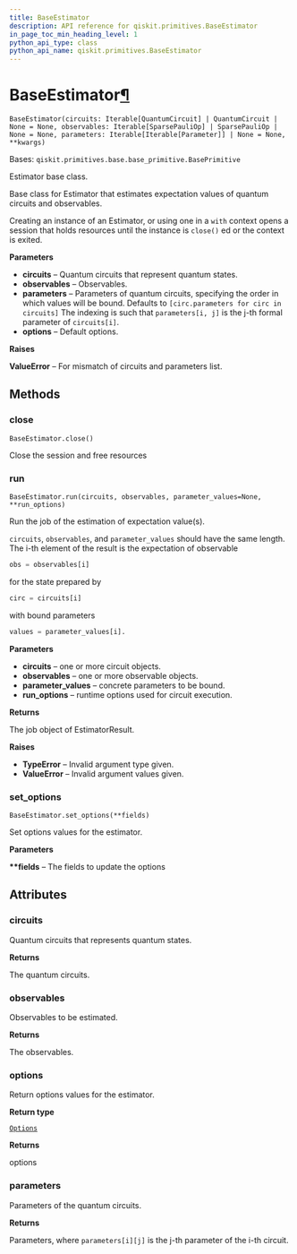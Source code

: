 ```yaml
---
title: BaseEstimator
description: API reference for qiskit.primitives.BaseEstimator
in_page_toc_min_heading_level: 1
python_api_type: class
python_api_name: qiskit.primitives.BaseEstimator
---
```


# BaseEstimator[¶](#baseestimator "Permalink to this headline")

<span id="qiskit.primitives.BaseEstimator" />

`BaseEstimator(circuits: Iterable[QuantumCircuit] | QuantumCircuit | None = None, observables: Iterable[SparsePauliOp] | SparsePauliOp | None = None, parameters: Iterable[Iterable[Parameter]] | None = None, **kwargs)`

Bases: `qiskit.primitives.base.base_primitive.BasePrimitive`

Estimator base class.

Base class for Estimator that estimates expectation values of quantum circuits and observables.

Creating an instance of an Estimator, or using one in a `with` context opens a session that holds resources until the instance is `close()` ed or the context is exited.

**Parameters**

*   **circuits** – Quantum circuits that represent quantum states.
*   **observables** – Observables.
*   **parameters** – Parameters of quantum circuits, specifying the order in which values will be bound. Defaults to `[circ.parameters for circ in circuits]` The indexing is such that `parameters[i, j]` is the j-th formal parameter of `circuits[i]`.
*   **options** – Default options.

**Raises**

**ValueError** – For mismatch of circuits and parameters list.

## Methods

### close

<span id="qiskit.primitives.BaseEstimator.close" />

`BaseEstimator.close()`

Close the session and free resources

### run

<span id="qiskit.primitives.BaseEstimator.run" />

`BaseEstimator.run(circuits, observables, parameter_values=None, **run_options)`

Run the job of the estimation of expectation value(s).

`circuits`, `observables`, and `parameter_values` should have the same length. The i-th element of the result is the expectation of observable

```python
obs = observables[i]
```

for the state prepared by

```python
circ = circuits[i]
```

with bound parameters

```python
values = parameter_values[i].
```

**Parameters**

*   **circuits** – one or more circuit objects.
*   **observables** – one or more observable objects.
*   **parameter\_values** – concrete parameters to be bound.
*   **run\_options** – runtime options used for circuit execution.

**Returns**

The job object of EstimatorResult.

**Raises**

*   **TypeError** – Invalid argument type given.
*   **ValueError** – Invalid argument values given.

### set\_options

<span id="qiskit.primitives.BaseEstimator.set_options" />

`BaseEstimator.set_options(**fields)`

Set options values for the estimator.

**Parameters**

**\*\*fields** – The fields to update the options

## Attributes

<span id="qiskit.primitives.BaseEstimator.circuits" />

### circuits

Quantum circuits that represents quantum states.

**Returns**

The quantum circuits.

<span id="qiskit.primitives.BaseEstimator.observables" />

### observables

Observables to be estimated.

**Returns**

The observables.

<span id="qiskit.primitives.BaseEstimator.options" />

### options

Return options values for the estimator.

**Return type**

[`Options`](qiskit.providers.Options "qiskit.providers.options.Options")

**Returns**

options

<span id="qiskit.primitives.BaseEstimator.parameters" />

### parameters

Parameters of the quantum circuits.

**Returns**

Parameters, where `parameters[i][j]` is the j-th parameter of the i-th circuit.

